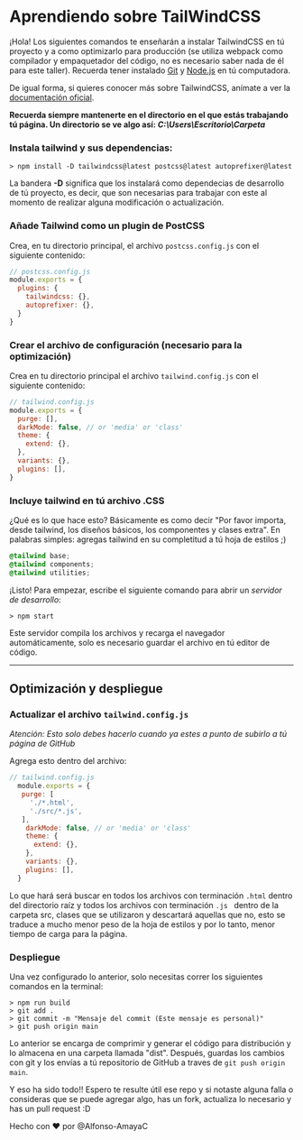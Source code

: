 # Aprendiendo sobre TailWindCSS

¡Hola! Los siguientes comandos te enseñarán a instalar TailwindCSS en tú proyecto y a como optimizarlo para producción (se utiliza webpack como compilador y empaquetador del código, no es necesario saber nada de él para este taller).
Recuerda tener instalado [Git](https://git-scm.com/) y [Node.js](https://nodejs.org/es/) en tú computadora.

De igual forma, si quieres conocer más  sobre TailwindCSS, anímate a ver la [documentación oficial](https://tailwindcss.com/docs/installation).

**Recuerda siempre mantenerte en el directorio en el que estás trabajando tú página. Un directorio se ve algo así: *C:\\Users\\Escritorio\\Carpeta***

### **Instala tailwind y sus dependencias:**

```console
> npm install -D tailwindcss@latest postcss@latest autoprefixer@latest
```
La bandera **-D** significa que los instalará como dependecias de desarrollo de tú proyecto, es decir, que son necesarias para trabajar con este al momento de realizar alguna modificación o actualización.

### **Añade Tailwind como un plugin de PostCSS**

Crea, en tu directorio principal, el archivo `postcss.config.js` con el siguiente contenido:
```javascript
// postcss.config.js
module.exports = {
  plugins: {
    tailwindcss: {},
    autoprefixer: {},
  }
}
```
### **Crear el archivo de configuración (necesario para la optimización)**
Crea en tu directorio principal el archivo `tailwind.config.js` con el siguiente contenido:
```javascript
// tailwind.config.js
module.exports = {
  purge: [],
  darkMode: false, // or 'media' or 'class'
  theme: {
    extend: {},
  },
  variants: {},
  plugins: [],
}
```

### **Incluye tailwind en tú archivo .CSS**
¿Qué es lo que hace esto? Básicamente es como decir "Por favor importa, desde tailwind, los diseños básicos, los componentes y clases extra". En palabras simples: agregas tailwind en su completitud a tú hoja de estilos ;)

```css
@tailwind base;
@tailwind components;
@tailwind utilities;
```
¡Listo! Para empezar, escribe el siguiente comando para abrir un *servidor de desarrollo*:

```console
> npm start
```
Este servidor compila los archivos y recarga el navegador automáticamente, solo es necesario guardar el archivo en tú editor de código.

----------
## **Optimización y despliegue**

### **Actualizar el archivo `tailwind.config.js`**
*Atención: Esto solo debes hacerlo cuando ya estes a punto de subirlo a tú página de GitHub* 

Agrega esto dentro del archivo:

```javascript
// tailwind.config.js
  module.exports = {
   purge: [
     './*.html',
     './src/*.js',
   ],
    darkMode: false, // or 'media' or 'class'
    theme: {
      extend: {},
    },
    variants: {},
    plugins: [],
  }
```
Lo que hará será buscar en todos los archivos con terminación `.html` dentro del directorio raíz y todos los archivos con terminación `.js ` dentro de la carpeta src, clases que se utilizaron y descartará aquellas que no, esto se traduce a mucho menor peso de la hoja de estilos y por lo tanto, menor tiempo de carga para la página. 

### Despliegue

Una vez configurado lo anterior, solo necesitas correr los siguientes comandos en la terminal:
```console
> npm run build
> git add .
> git commit -m "Mensaje del commit (Este mensaje es personal)"
> git push origin main
```
Lo anterior se encarga de comprimir y generar el código para distribución y lo almacena en una carpeta llamada "dist". Después, guardas los cambios con git y los envías a tú repositorio de GitHub a traves de `git push origin main`.

Y eso ha sido todo!! Espero te resulte útil ese repo y si notaste alguna falla o consideras que se puede agregar algo, has un fork, actualiza lo necesario y has un pull request :D

Hecho con ♥️ por @Alfonso-AmayaC
